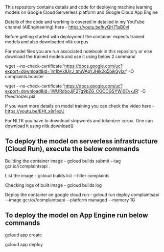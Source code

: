 This repository contains details and code for deploying machine learning models on Google Cloud Serverless platform and Google Cloud App Engine

Details of the code and working is covered in detailed in my YouTube channel (AIEngineering) here - https://youtu.be/kyQH71pB0vI 

Before getting started with deployment the container expects trained models and also downloaded nltk corpus

For model files you are run associated notebook in this repository or else download the trained models and use it using below 2 command

wget --no-check-certificate 'https://docs.google.com/uc?export=download&id=1m1bVxlUjrJ_tmWApYJHlk2q5bikGyIxr' -O complaints.booster

wget --no-check-certificate 'https://docs.google.com/uc?export=download&id=1WURdboJjF27g9bZG_CGCCGSYWi0EvxJR' -O tfvectroizer.pkl

If you want more details on model training you can check the video here - https://youtu.be/EHt_x8r1exU

For NLTK you have to download stopwords and tokenizer corpa. One can download it using nltk.download()


To deploy the model on serverless infrastructure (Cloud Run), execute the below commands
------------------------------------------------------------------------------------------

Building the container image - gcloud builds submit --tag gcr.io/<your GCP project>/complaintsapi .

List the image - gcloud builds list --filter complaints

Checking logs of built image - gcloud builds log <container id from list command above>

Deploy the container on google cloud run - gcloud run deploy complaintsapi --image gcr.io/<your GCP project>/complaintsapi --platform managed --memory 1G
  
To deploy the model on App Engine run below commands
-----------------------------------------------------

gcloud app create

gcloud app deploy

